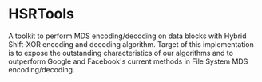 # HSRTools
A toolkit to perform MDS encoding/decoding on data blocks with Hybrid Shift-XOR encoding and decoding algorithm. Target of this implementation is to expose the outstanding characteristics of our algorithms and to outperform Google and Facebook's current methods in File System MDS encoding/decoding.
